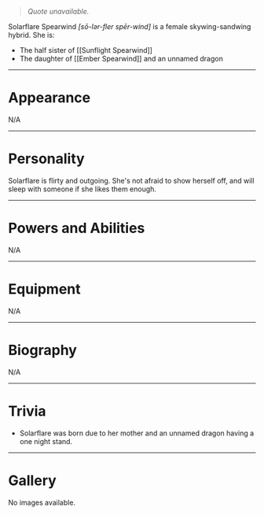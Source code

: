 > *Quote unavailable.*


Solarflare Spearwind *\[sō-lər-fler spēr-wind\]* is a female skywing-sandwing hybrid. She is:
- The half sister of [[Sunflight Spearwind]]
- The daughter of [[Ember Spearwind]] and an unnamed dragon
***
# Appearance
N/A
***
# Personality
Solarflare is flirty and outgoing. She's not afraid to show herself off, and will sleep with someone if she likes them enough.
***
# Powers and Abilities
N/A
***
# Equipment
N/A
***
# Biography
N/A
***
# Trivia
- Solarflare was born due to her mother and an unnamed dragon having a one night stand.
***
# Gallery
No images available.